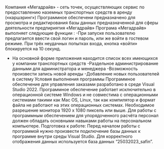   Компания «Мегадрайв» - сеть точек, осуществляющих сервис по предоставлению наземных транспортных средств в аренду («каршэринг»)
  Программное обеспечени предназначено для просмотра и редактирования базы данных предназначенной для сферы деятельности предпириятия «Мегадрайв»
  Програма «Мегадрайв» выполняет следующие функции :
-При запуске пользователю предлагается ввести свой логин и пароль,  или же войти в гостевом режиме.  При трёх неудачных попытках входа, кнопка «войти» блокируется на 10 секунд.
- На основной форме приложения находится список всех имеющихся у компании транспортных средств
-Раздельное администрирование данными для администратора и менеджера
-Возможность произвести запись новой аренды 
-Добавление новых пользователей в систему Условия выполнения программы Программное обеспечение для управления заказами разработано в среде Visual Studio 2022. Программное обеспечение работает исключительно в операционной системе Windows и не совместима с операционными системами такими как Mac OS, Linux, так как компилятор и формат файла не работают на этих операционных системах. Необходимое разрешение монитора 1920 x 1080 пиксель или выше. Для работы с программным обеспечением для упорядоченного расчёта персонал должен обладать основными навыками работы на персональном компьютере.
  Подготовка к работе:
Перед началом работы с программой нужно произвести подключение базы данных к программе внутри среды Visual Studio. Для корректного отображения данных используется база данных “25032023_safin”. 


